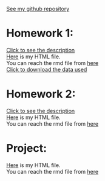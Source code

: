 [See my github repository](https://github.com/BU-IE-360/spring22-RefikaKalyoncu)

# Homework 1:

[Click to see the description](https://github.com/BU-IE-360/spring22-RefikaKalyoncu/blob/gh-pages/IE360_Spring22_HW1.pdf)<br>
[Here](https://bu-ie-360.github.io/spring22-RefikaKalyoncu/Refika_Kalyoncu_HW1.html) is my HTML file.<br>
You can reach the rmd file from [here](https://github.com/BU-IE-360/spring22-RefikaKalyoncu/blob/gh-pages/Refika_Kalyoncu_HW1.Rmd) <br>
[Click to download the data used](https://github.com/BU-IE-360/spring22-RefikaKalyoncu/raw/gh-pages/mydata.xlsx)

# Homework 2:

[Click to see the description](https://github.com/BU-IE-360/spring22-RefikaKalyoncu/blob/gh-pages/IE360_Spring22_HW2.pdf)<br>
[Here](https://bu-ie-360.github.io/spring22-RefikaKalyoncu/Refika_Kalyoncu_HW2.html) is my HTML file.<br>
You can reach the rmd file from [here](https://github.com/BU-IE-360/spring22-RefikaKalyoncu/blob/gh-pages/Refika_Kalyoncu_HW2.Rmd) <br>

# Project:

[Here](https://bu-ie-360.github.io/spring22-RefikaKalyoncu/PROJE360C_R_C.html) is my HTML file.<br>
You can reach the rmd file from [here](https://github.com/BU-IE-360/spring22-RefikaKalyoncu/blob/gh-pages/SON.Rmd) <br>
